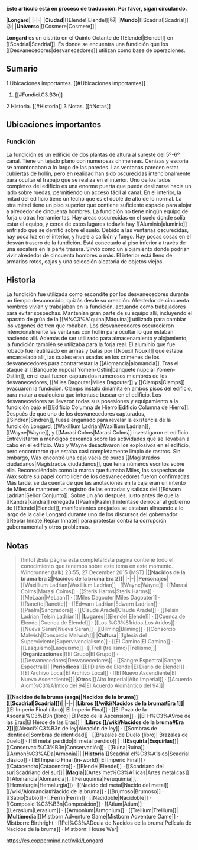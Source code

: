 **Este artículo está en proceso de traducción. Por favor, sigan circulando.**


|**Longard**|
|-|-|
|**Ciudad**|[[Elendel\|Elendel]]🐱︎|
|**Mundo**|[[Scadrial\|Scadrial]]🐱︎|
|**Universo**|[[Cosmere\|Cosmere]]|

**Longard** es un distrito en el Quinto Octante de [[Elendel\|Elendel]] en [[Scadrial\|Scadrial]].
Es donde se encuentra una fundición que los [[Desvanecedores\|desvanecedores]] utilizan como base de operaciones.

## Sumario

1 Ubicaciones importantes. [[#Ubicaciones importantes]] 

1. [[#Fundici.C3.B3n]] 


2 Historia. [[#Historia]] 
3 Notas. [[#Notas]] 


## Ubicaciones importantes
### Fundición
La fundición es un edificio de dos plantas de altura al sureste del 5º-6º canal. Tiene un tejado plano con numerosas chimeneas. Cenizas y escoria se amontonaban a lo largo de las paredes. Las ventanas parecen estar cubiertas de hollín, pero en realidad han sido oscurecidas intencionalmente para ocultar el trabajo que se realiza en el interior. Uno de los lados completos del edificio es una enorme puerta que puede deslizarse hacia un lado sobre ruedas, permitiendo un acceso fácil al canal.
En el interior, la mitad del edificio tiene un techo que es el doble de alto de lo normal. La otra mitad tiene un piso superior que contiene suficiente espacio para alojar a alrededor de cincuenta hombres. La fundición no tiene ningún equipo de forja u otras herramientas. Hay áreas oscurecidas en el suelo donde solía estar el equipo, y cerca de estos lugares todavía hay [[Aluminio\|aluminio]] enfriado que se derritió sobre el suelo. Debido a las ventanas oscurecidas, hay poca luz en el interior, y huele a carbón y fuego.
Hay pocas cosas en el desván trasero de la fundición. Está conectado al piso inferior a través de una escalera en la parte trasera. Sirvió como un alojamiento donde podrían vivir alrededor de cincuenta hombres o más. El interior está lleno de armarios rotos, cajas y una selección aleatoria de objetos viejos.

## Historia
La fundición fue utilizada como escondite por los desvanecedores durante un tiempo desconocido, quizás desde su creación. Alrededor de cincuenta hombres vivían y trabajaban en la fundición, actuando como trabajadores para evitar sospechas. Mantenían gran parte de su equipo allí, incluyendo el aparato de grúa de la [[M%C3%A1quina\|Máquina]] utilizada para cambiar los vagones de tren que robaban. Los desvanecedores oscurecieron intencionalmente las ventanas con hollín para ocultar lo que estaban haciendo allí. Además de ser utilizado para almacenamiento y alojamiento, la fundición también se utilizaba para la forja real. El aluminio que fue robado fue reutilizado en armas y balas por [[Nouxil\|Nouxil]] que estaba encarcelado allí, las cuales eran usadas en los crímenes de los desvanecedores para contrarrestar la [[Alomancia\|alomancia]].
Tras el ataque al [[Banquete nupcial Yomen-Ostlin\|banquete nupcial Yomen-Ostlin]], en el cual fueron capturados numerosos miembros de los desvanecedores, [[Miles Dagouter\|Miles Dagouter]] y [[Clamps\|Clamps]] evacuaron la fundición. Clamps instaló dinamita en ambos pisos del edificio, para matar a cualquiera que intentase buscar en el edificio. Los desvanecedores se llevaron todas sus posesiones y equipamiento a la fundición bajo el [[Edificio Columna de Hierro\|Edificio Columna de Hierro]].
Después de que uno de los desvanecedores capturados, [[Sindren\|Sindren]], fuese engañado para revelar la existencia de la fundición Longard, [[Waxillium Ladrian\|Waxillium Ladrian]], [[Wayne\|Wayne]], y [[Marasi Colms\|Marasi Colms]] investigaron el edificio. Entrevistaron a mendigos cercanos sobre las actividades que se llevaban a cabo en el edificio. Wax y Wayne desactivaron los explosivos en el edificio, pero encontraron que estaba casi completamente limpio de rastros. Sin embargo, Wax encontró una caja vacía de puros [[Magistrados ciudadanos\|Magistrados ciudadanos]], que tenía números escritos sobre ella. Reconociéndola como la marca que fumaba Miles, las sospechas de Wax sobre su papel como líder de los desvanecedores fueron confirmadas. Más tarde, se da cuenta de que las anotaciones en la caja eran un intento de Miles de mantener un registro de las entradas y salidas del [[Edwarn Ladrian\|Señor Conjunto]].
Sobre un año después, justo antes de que la [[Kandra\|kandra]] renegada [[Paalm\|Paalm]] intentase derrocar al gobierno de [[Elendel\|Elendel]], manifestantes enojados se estaban alineando a lo largo de la calle Longard durante uno de los discursos del gobernador [[Replar Innate\|Replar Innate]] para protestar contra la corrupción gubernamental y otros problemas.

## Notas

> [!info] ¡Esta página está completa!Esta página contiene todo el conocimiento que tenemos sobre este tema en este momento.
Windrunner (talk) 23:55, 27 December 2015 (MST)
|**[[Nacidos de la bruma Era 2\|Nacidos de la bruma Era 2]]**|
|-|-|
|**Personajes**|[[Waxillium Ladrian\|Waxillium Ladrian]] · [[Wayne\|Wayne]] · [[Marasi Colms\|Marasi Colms]] · [[Steris Harms\|Steris Harms]] · [[MeLaan\|MeLaan]] · [[Miles Dagouter\|Miles Dagouter]] · [[Ranette\|Ranette]] · [[Edwarn Ladrian\|Edwarn Ladrian]] · [[Paalm\|Sangradora]] · [[Claude Aradel\|Claude Aradel]] · [[Telsin Ladrian\|Telsin Ladrian]]|
|**Lugares**|[[Elendel\|Elendel]] · [[Cuenca de Elendel\|Cuenca de Elendel]] · [[Los %C3%81ridos\|Los Áridos]] · [[Nueva Seran\|Nueva Seran]] · [[Bilming\|Bilming]] · [[Consorcio Malwish\|Consorcio Malwish]]|
|**Cultura**|[[Iglesia del Superviviente\|Supervivencialismo]] · [[El Camino\|El Camino]] · [[Lasquismo\|Lasquismo]] · [[Trell (trellismo)\|Trellismo]]|
|**Organizaciones**|[[El Grupo\|El Grupo]] · [[Desvanecedores\|Desvanecedores]] · [[Sangre Espectral\|Sangre Espectral]]|
|**Periódicos**|[[El Diario de Elendel\|El Diario de Elendel]] · [[El Archivo Local\|El Archivo Local]] · [[El Nuevo Ascendiente\|El Nuevo Ascendiente]]|
|**Otros**|[[Alto Imperial\|Alto Imperial]] · [[Acuerdo Alom%C3%A1ntico del 94\|El Acuerdo Alomántico del 94]]|

|**[[Nacidos de la bruma (saga)\|Nacidos de la bruma]] ([[Scadrial\|Scadrial]])**|
|-|-|
|**Libros [[/wiki/Nacidos de la bruma#Era 1]]**|[[El Imperio Final (libro)\| El Imperio Final]] · [[El Pozo de la Ascensi%C3%B3n (libro)\| El Pozo de la Ascensión]] · [[El H%C3%A9roe de las Eras\|El Héroe de las Eras]] |
|**Libros [[/wiki/Nacidos de la bruma#Era 2]]**|[[Aleaci%C3%B3n de ley\|Aleación de ley]] · [[Sombras de identidad\|Sombras de identidad]] · [[Brazales de Duelo (libro)\| Brazales de Duelo]] · [[El metal perdido\|El metal perdido]]  |
|**[[Esquirla\|Esquirlas]]**|[[Conservaci%C3%B3n\|Conservación]] · [[Ruina\|Ruina]] · [[Armon%C3%ADa\|Armonía]]|
|**Historia**|[[Scadrial cl%C3%A1sico\|Scadrial clásico]] · [[El Imperio Final (in-world)\| El Imperio Final]] · [[Catacendro\|Catacendro]] · [[Elendel\|Elendel]] · [[Scadriano del sur\|Scadriano del sur]]|
|**Magia**|[[Artes met%C3%A1licas\|Artes metálicas]] ([[Alomancia\|Alomancia]], [[Feruquimia\|Feruquimia]], [[Hemalurgia\|Hemalurgia]]) · [[Nacido del metal\|Nacido del metal]] · [[/wiki/Alomancia#Nacido de la bruma]] · [[Brumoso\|Brumoso]] · [[Sabio\|Sabio]] · [[Ferrin\|Ferrin]] · [[Nacidoble\|Nacidoble]] · [[Composici%C3%B3n\|Composición]] · [[Atium\|Atium]] · [[Lerasium\|Lerasium]] · [[Armonium\|Armonium]] · [[Trellium\|Trellium]]|
|**Multimedia**|[[Mistborn Adventure Game\|Mistborn Adventure Game‎‎]] · Mistborn: Birthright · [[Pel%C3%ADcula de Nacidos de la bruma\|Película de Nacidos de la bruma]] · Mistborn: House War|



https://es.coppermind.net/wiki/Longard